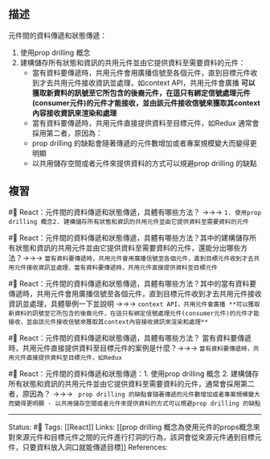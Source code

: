 
## 描述


元件間的資料傳遞和狀態傳遞：
1. 使用prop drilling 概念
2. 建構儲存所有狀態和資訊的共用元件並由它提供資料至需要資料的元件：
	- 當有資料要傳遞時，共用元件會用廣播信號至各個元件，直到目標元件收到才去共用元件接收資訊並處理，如context API，共用元件會廣播 **可以獲取新資料的訊號至它所包含的後裔元件，在這只有綁定信號處理元件(consumer元件)的元件才能接收，並由該元件接收信號來獲取其context內容接收資訊來渲染和處理**
	- 當有資料要傳遞時，共用元件直接提供資料至目標元件，如Redux
通常會採用第二者，原因為：
	- prop drilling 的缺點會隨著傳遞的元件數增加或者專案規模變大而變得更明顯
	- 以共用儲存空間或者元件來提供資料的方式可以規避prop drilling 的缺點


## 複習


#🧠 React：元件間的資料傳遞和狀態傳遞，具體有哪些方法？ ->->-> `1. 使用prop drilling 概念2. 建構儲存所有狀態和資訊的共用元件並由它提供資料至需要資料的元件`

#🧠 React：元件間的資料傳遞和狀態傳遞，具體有哪些方法？其中的建構儲存所有狀態和資訊的共用元件並由它提供資料至需要資料的元件，還能分出哪些方法？->->-> `當有資料要傳遞時，共用元件會用廣播信號至各個元件，直到目標元件收到才去共用元件接收資訊並處理、當有資料要傳遞時，共用元件直接提供資料至目標元件`

#🧠 React：元件間的資料傳遞和狀態傳遞，具體有哪些方法？其中的當有資料要傳遞時，共用元件會用廣播信號至各個元件，直到目標元件收到才去共用元件接收資訊並處理，具體舉例一下並說明 ->->-> `context API，共用元件會廣播 **可以獲取新資料的訊號至它所包含的後裔元件，在這只有綁定信號處理元件(consumer元件)的元件才能接收，並由該元件接收信號來獲取其context內容接收資訊來渲染和處理**`
<!--SR:!2023-01-07,3,250-->

#🧠 React：元件間的資料傳遞和狀態傳遞，具體有哪些方法？ 當有資料要傳遞時，共用元件直接提供資料至目標元件的案例是什麼？->->-> `當有資料要傳遞時，共用元件直接提供資料至目標元件，如Redux`

#🧠 React：元件間的資料傳遞和狀態傳遞：1. 使用prop drilling 概念 2. 建構儲存所有狀態和資訊的共用元件並由它提供資料至需要資料的元件，通常會採用第二者，原因為？ ->->-> ` prop drilling 的缺點會隨著傳遞的元件數增加或者專案規模變大而變得更明顯 - 以共用儲存空間或者元件來提供資料的方式可以規避prop drilling 的缺點`







---
Status: #🌱 
Tags:
[[React]]
Links:
[[prop drilling 概念為使用元件的props概念來對來源元件和目標元件之間的元件進行打洞的行為，該洞會從來源元件通到目標元件，只要資料放入洞口就能傳遞目標]]
References:



